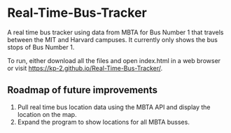 # Real-Time-Bus-Tracker
A real time bus tracker using data from MBTA for Bus Number 1 that travels between the MIT and Harvard campuses. It currently only shows the bus stops of Bus Number 1.

To run, either download all the files and open index.html in a web browser or visit https://kp-2.github.io/Real-Time-Bus-Tracker/.

## Roadmap of future improvements
1. Pull real time bus location data using the MBTA API and display the location on the map.
2. Expand the program to show locations for all MBTA busses.

